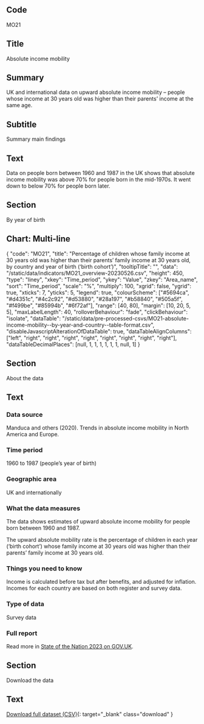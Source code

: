## Code
MO21

## Title
Absolute income mobility

## Summary
UK and international data on upward absolute income mobility – people whose income at 30 years old was higher than
their parents’ income at the same age.

## Subtitle
Summary main findings

## Text
Data on people born between 1960 and 1987 in the UK shows that absolute income mobility was above 70% for people
born in the mid-1970s. It went down to below 70% for people born later.

## Section
By year of birth

## Chart: Multi-line
{
    "code": "MO21",
    "title": "Percentage of children whose family income at 30 years old was higher than their parents’ family income at 30 years old, by country and year of birth (‘birth cohort’)",
    "tooltipTitle": "",
    "data": "/static/data/indicators/MO21_overview-20230526.csv",
    "height": 450,
    "type": "liney",
    "xkey": "Time_period",
    "ykey": "Value",
    "zkey": "Area_name",
    "sort": "Time_period",
    "scale": "%",
    "multiply": 100,
    "xgrid": false,
    "ygrid": true,
    "xticks": 7,
    "yticks": 5,
    "legend": true,
    "colourScheme": ["#5694ca", "#d4351c", "#4c2c92", "#d53880", "#28a197", "#b58840", "#505a5f", "#f499be", "#85994b", "#6f72af"],
    "range": [40, 80],
    "margin": [10, 20, 5, 5],
    "maxLabelLength": 40,
    "rolloverBehaviour": "fade",
    "clickBehaviour": "isolate",
    "dataTable": "/static/data/pre-processed-csvs/MO21-absolute-income-mobility--by-year-and-country--table-format.csv",
    "disableJavascriptAlterationOfDataTable": true,
    "dataTableAlignColumns": ["left", "right", "right", "right", "right", "right", "right", "right", "right"],
    "dataTableDecimalPlaces": [null, 1, 1, 1, 1, 1, 1, null, 1]
}

## Section
About the data

## Text
### Data source
Manduca and others (2020). Trends in absolute income mobility in North America and Europe.

### Time period
1960 to 1987 (people’s year of birth)

### Geographic area
UK and internationally

### What the data measures
The data shows estimates of upward absolute income mobility for people born between 1960 and 1987.

The upward absolute mobility rate is the percentage of children in each year (‘birth cohort’) whose family income
at 30 years old was higher than their parents’ family income at 30 years old.

### Things you need to know
Income is calculated before tax but after benefits, and adjusted for inflation. Incomes for each country are based
on both register and survey data.

### Type of data
Survey data

### Full report
Read more in [State of the Nation 2023 on GOV.UK](https://www.gov.uk/government/publications/state-of-the-nation-2023-people-and-places).

## Section
Download the data

## Text
[Download full dataset (CSV)](/static/data/full-datasets/MO21-absolute-income-mobility--full-dataset.csv){: target="_blank" class="download" }
